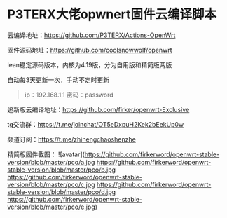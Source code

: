 # P3TERX大佬opwnert固件云编译脚本

云编译地址：https://github.com/P3TERX/Actions-OpenWrt

固件源码地址：https://github.com/coolsnowwolf/openwrt

lean稳定源码版本，内核为4.19版，分为自用版和精简版两版

自动每3天更新一次，手动不定时更新

> ip：192.168.1.1 密码：password

追新版云编译地址：https://github.com/firker/openwrt-Exclusive

tg交流群：https://t.me/joinchat/OT5eDxpuH2Kek2bEekUp0w

频道订阅：https://t.me/zhinengchaoshenzhe

精简版固件截图：
![avatar](https://github.com/firkerword/openwrt-stable-version/blob/master/pco/a.jpg
https://github.com/firkerword/openwrt-stable-version/blob/master/pco/b.jpg
https://github.com/firkerword/openwrt-stable-version/blob/master/pco/c.jpg
https://github.com/firkerword/openwrt-stable-version/blob/master/pco/d.jpg
https://github.com/firkerword/openwrt-stable-version/blob/master/pco/e.jpg)

